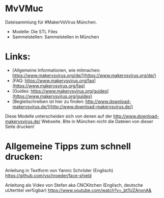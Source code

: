 # MvVMuc
Dateisammlung für #MakerVsVirus München. 


* Modelle: Die STL Files
* Sammelstellen: Sammelstellen in München 


# Links:
* [Allgemeine Informationen, wie mitmachen: https://www.makervsvirus.org/de/](https://www.makervsvirus.org/de/)
* [FAQ: https://www.makervsvirus.org/faq](https://www.makervsvirus.org/faq)
* [Guides: https://www.makervsvirus.org/guides](https://www.makervsvirus.org/guides)
* [Begleitschreiben ist hier zu finden: http://www.download-makervsvirus.de/](http://www.download-makervsvirus.de/)

Diese Modelle unterscheiden sich von denen auf der http://www.download-makervsvirus.de/ Webseite. Bite in München nicht die Dateien von dieser Seite drucken!



# Allgemeine Tipps zum schnell drucken:

Anleitung in Textform von Yannic Schröder (Englisch)
https://github.com/yschroeder/face-shield

Anleitung als Video von Stefan aka CNCKitchen (Englisch, deutsche uUtertitel verfügbar)
https://www.youtube.com/watch?v=_bt1UZAnxnA&
